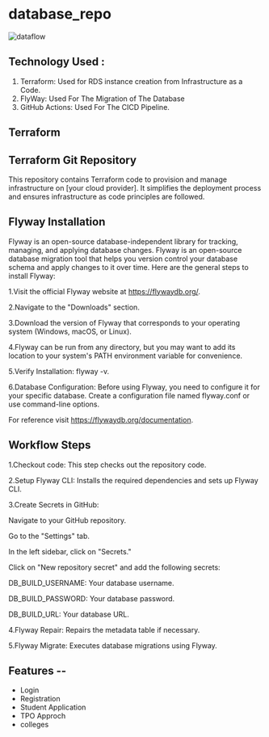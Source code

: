 # database_repo
![dataflow](https://github.com/BBDbhagyashrithakur/database_repo/assets/159768548/1061472c-9c22-4faf-9d37-3faecc897d35)

## Technology Used :
1. Terraform:
Used for RDS instance creation from Infrastructure as a Code.
2. FlyWay:
Used For The Migration of The Database
3. GitHub Actions:
Used For The CICD Pipeline. 

## Terraform

## Terraform Git Repository
This repository contains Terraform code to provision and manage infrastructure on [your cloud provider]. It simplifies the deployment process and ensures infrastructure as code principles are followed.

## Flyway Installation
Flyway is an open-source database-independent library for tracking, managing, and applying database changes. Flyway is an open-source database migration tool that helps you version control your database schema and apply changes to it over time. Here are the general steps to install Flyway:

1.Visit the official Flyway website at https://flywaydb.org/.

2.Navigate to the "Downloads" section.

3.Download the version of Flyway that corresponds to your operating system (Windows, macOS, or Linux).

4.Flyway can be run from any directory, but you may want to add its location to your system's PATH environment variable for convenience.

5.Verify Installation: flyway -v.

6.Database Configuration: Before using Flyway, you need to configure it for your specific database. Create a configuration file named flyway.conf or use command-line options.

For reference visit https://flywaydb.org/documentation.

## Workflow Steps 

1.Checkout code: This step checks out the repository code.

2.Setup Flyway CLI: Installs the required dependencies and sets up Flyway CLI.

3.Create Secrets in GitHub:

  Navigate to your GitHub repository.
  
  Go to the "Settings" tab.
  
  In the left sidebar, click on "Secrets."
  
  Click on "New repository secret" and add the following secrets:
  
  DB_BUILD_USERNAME: Your database username.
  
  DB_BUILD_PASSWORD: Your database password.
  
  DB_BUILD_URL: Your database URL.
  
4.Flyway Repair: Repairs the metadata table if necessary.

5.Flyway Migrate: Executes database migrations using Flyway.

## Features --
 
- Login
- Registration
- Student Application
- TPO Approch
- colleges

